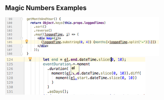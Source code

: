 ## Magic Numbers Examples

![Magic number example 1](/images/magic_number_1.png)
![Magic number example 2](/images/magic_number_2.png)
